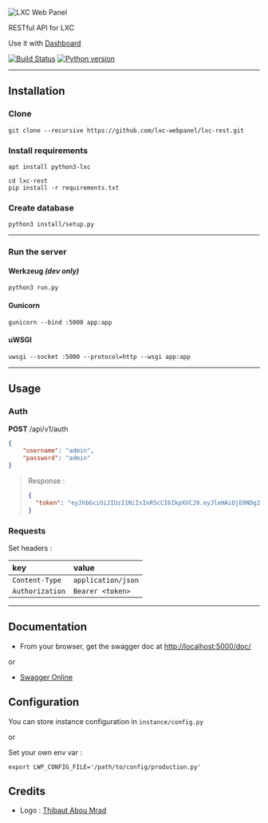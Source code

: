 ![LXC Web Panel](https://raw.githubusercontent.com/lxc-webpanel/lxc-webpanel.github.com/master/img/logo-2016-readme.png)

RESTful API for LXC

Use it with [Dashboard](https://github.com/lxc-webpanel/dashboard)

[![Build Status](https://travis-ci.org/lxc-webpanel/lxc-rest.svg?branch=master)](https://travis-ci.org/lxc-webpanel/lxc-rest)
[![Python version](https://img.shields.io/badge/Python-3.5-blue.svg)](https://www.python.org/downloads/release/python-350/)

---

## Installation
### Clone
```shell
git clone --recursive https://github.com/lxc-webpanel/lxc-rest.git
```

### Install requirements
```shell
apt install python3-lxc

cd lxc-rest
pip install -r requirements.txt
```

### Create database
```shell
python3 install/setup.py
```

---

### Run the server
#### Werkzeug *(dev only)*
```shell
python3 run.py
```

#### Gunicorn
```shell
gunicorn --bind :5000 app:app
```

#### uWSGI
```shell
uwsgi --socket :5000 --protocol=http --wsgi app:app
```

---

## Usage
### Auth

**POST** /api/v1/auth
```json
{
	"username": "admin",
	"password": "admin"
}
```

> Response :
> ```json
> {
> 	"token": "eyJhbGciOiJIUzI1NiIsInR5cCI6IkpXVCJ9.eyJleHAiOjE0NDg2NDA1MTIsInVzZXJfaWQiOjF9.oHl2v9cToaiu_skElCbkJ_-UPELnneJVbv67sDbmfMQ"
> }
> ```

### Requests

Set headers :

| key             | value              |
| :-------------- | :----------------- |
| `Content-Type`  | `application/json` |
| `Authorization` | `Bearer <token>`   |

---

## Documentation

* From your browser, get the swagger doc at [http://localhost:5000/doc/](http://localhost:5000/doc/)

or

* [Swagger Online](http://petstore.swagger.io/?url=http://lxc-webpanel.github.io/doc/swagger.json)


## Configuration
You can store instance configuration in `instance/config.py`

or

Set your own env var :

`export LWP_CONFIG_FILE='/path/to/config/production.py'`


## Credits
* Logo : [Thibaut Abou Mrad](http://www.thibautaboumrad.fr/)
